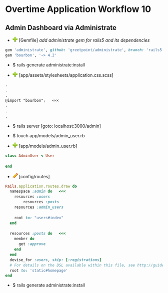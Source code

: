 # Overtime Application Workflow 10

## Admin Dashboard via Administrate

- ![add](plus.png) [Gemfile] *add administrate gem for rails5 and its dependencies*
```rb
gem 'administrate', github: 'greetpoint/administrate', branch: 'rails5'
gem 'bourbon', '~> 4.2'
```

- $ rails generate administrate:install 

- ![add](plus.png) [app/assets/stylesheets/application.css.scss]
```scss
.
.
.
@import "bourbon";   <<<
.
.
.
```

- $ rails server [goto: localhost:3000/admin]

- $ touch app/models/admin_user.rb
- ![add](plus.png) [app/models/admin_user.rb]
```rb
class AdminUser < User

end
```

- ![edit](edit.png) [config/routes]
```rb
Rails.application.routes.draw do
  namespace :admin do   <<<
    resources :users
		resources :posts
    resources :admin_users

    root to: "users#index"
  end

  resources :posts do   <<<
    member do
      get :approve
    end
  end
  devise_for :users, skip: [:registrations]
  # For details on the DSL available within this file, see http://guides.rubyonrails.org/routing.html
  root to: 'static#homepage'
end
```

- $ rails generate administrate:install